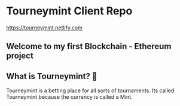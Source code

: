 # Tourneymint Client Repo

https://tourneymint.netlify.com

## Welcome to my first Blockchain - Ethereum project

## What is Tourneymint? 🤔
Tourneymint is a betting place for all sorts of tournaments. Its called Tourneymint because the currency is called a Mint.
